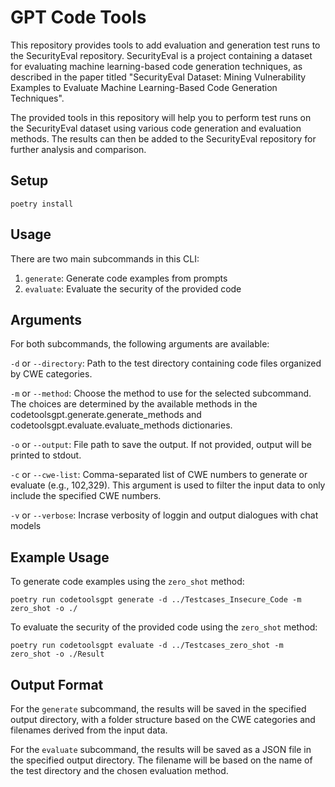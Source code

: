 # GPT Code Tools

This repository provides tools to add evaluation and generation test runs to the SecurityEval repository. SecurityEval is a project containing a dataset for evaluating machine learning-based code generation techniques, as described in the paper titled "SecurityEval Dataset: Mining Vulnerability Examples to Evaluate Machine Learning-Based Code Generation Techniques".

The provided tools in this repository will help you to perform test runs on the SecurityEval dataset using various code generation and evaluation methods. The results can then be added to the SecurityEval repository for further analysis and comparison.

## Setup

    poetry install

## Usage

There are two main subcommands in this CLI:

1. `generate`: Generate code examples from prompts
2. `evaluate`: Evaluate the security of the provided code

## Arguments
For both subcommands, the following arguments are available:

`-d` or `--directory`: Path to the test directory containing code files organized by CWE categories.

`-m` or `--method`: Choose the method to use for the selected subcommand. The choices are determined by the available methods in the codetoolsgpt.generate.generate_methods and codetoolsgpt.evaluate.evaluate_methods dictionaries.

`-o` or `--output`: File path to save the output. If not provided, output will be printed to stdout.

`-c` or `--cwe-list`: Comma-separated list of CWE numbers to generate or evaluate (e.g., 102,329). This argument is used to filter the input data to only include the specified CWE numbers.

`-v` or `--verbose`: Incrase verbosity of loggin and output dialogues with chat models

## Example Usage

To generate code examples using the `zero_shot` method:

    poetry run codetoolsgpt generate -d ../Testcases_Insecure_Code -m zero_shot -o ./

To evaluate the security of the provided code using the `zero_shot` method:

    poetry run codetoolsgpt evaluate -d ../Testcases_zero_shot -m zero_shot -o ./Result


## Output Format

For the `generate` subcommand, the results will be saved in the specified output directory, with a folder structure based on the CWE categories and filenames derived from the input data.

For the `evaluate` subcommand, the results will be saved as a JSON file in the specified output directory. The filename will be based on the name of the test directory and the chosen evaluation method.

